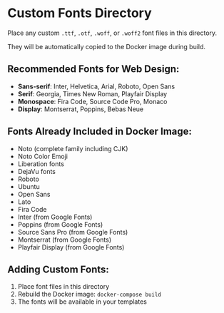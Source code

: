 # Custom Fonts Directory

Place any custom `.ttf`, `.otf`, `.woff`, or `.woff2` font files in this directory.

They will be automatically copied to the Docker image during build.

## Recommended Fonts for Web Design:

- **Sans-serif**: Inter, Helvetica, Arial, Roboto, Open Sans
- **Serif**: Georgia, Times New Roman, Playfair Display
- **Monospace**: Fira Code, Source Code Pro, Monaco
- **Display**: Montserrat, Poppins, Bebas Neue

## Fonts Already Included in Docker Image:

- Noto (complete family including CJK)
- Noto Color Emoji
- Liberation fonts
- DejaVu fonts
- Roboto
- Ubuntu
- Open Sans
- Lato
- Fira Code
- Inter (from Google Fonts)
- Poppins (from Google Fonts)
- Source Sans Pro (from Google Fonts)
- Montserrat (from Google Fonts)
- Playfair Display (from Google Fonts)

## Adding Custom Fonts:

1. Place font files in this directory
2. Rebuild the Docker image: `docker-compose build`
3. The fonts will be available in your templates